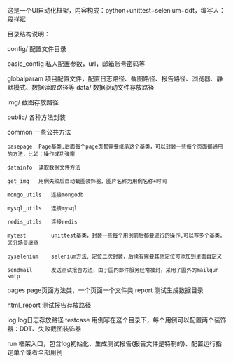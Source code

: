 这是一个UI自动化框架，内容构成：python+unittest+selenium+ddt，编写人：段祥斌

目录结构说明：

config/ 配置文件目录

basic_config  私人配置参数，url，邮箱账号密码等

globalparam   项目配置文件，配置日志路径、截图路径、报告路径、浏览器、静默模式、数据读取路径等
data/ 数据驱动文件存放路径

img/ 截图存放路径

public/ 各种方法封装

common   一些公共方法

    basepage  Page基类,后面每个page页都需要继承这个基类，可以封装一些每个页面都通用的方法，比如：操作成功弹窗

    datainfo  读取数据文件方法

    get_img   用例失败后自动截图装饰器，图片名称为用例名称+时间

    mongo_utils   连接mongodb

    mysql_utils   连接mysql

    redis_utils   连接redis

    mytest        unittest基类，封装一些每个用例前后都要进行的操作,可以写多个基类，区分场景继承

    pyselenium    selenium方法、定位二次封装，后续有需要其他定位可添加到里面自定义

    sendmail      发送测试报告方法，由于国内邮件服务经常被封，采用了国外的mailgun  smtp

pages  page页面方法类，一个页面一个文件类
report 测试生成数据目录

html_report  测试报告存放路径

log  log日志存放路径
testcase 用例写在这个目录下，每个用例可以配置两个装饰器：DDT、失败截图装饰器

run 框架入口，包含log初始化、生成测试报告(报告文件是特制的)、配置运行指定单个或者全部用例
